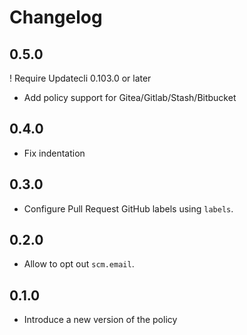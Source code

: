 # Changelog

## 0.5.0

! Require Updatecli 0.103.0 or later

* Add policy support for Gitea/Gitlab/Stash/Bitbucket

## 0.4.0

* Fix indentation

## 0.3.0

* Configure Pull Request GitHub labels using `labels`.

## 0.2.0

* Allow to opt out `scm.email`.

## 0.1.0

* Introduce a new version of the policy
